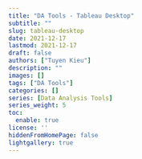 ```yaml
---
title: "DA Tools - Tableau Desktop"
subtitle: ""
slug: tableau-desktop
date: 2021-12-17
lastmod: 2021-12-17
draft: false
authors: ["Tuyen Kieu"]
description: ""
images: []
tags: ["DA Tools"]
categories: []
series: [Data Analysis Tools]
series_weight: 5
toc:
  enable: true
license: ''  
hiddenFromHomePage: false
lightgallery: true
---
```


<!--more-->
